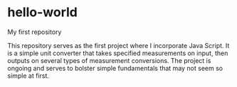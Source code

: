 # hello-world
My first repository

This repository serves as the first project where I incorporate Java Script. 
It is a simple unit converter that takes specified measurements on input, then outputs on several types of measurement conversions.
The project is ongoing and serves to bolster simple fundamentals that may not seem so simple at first.
